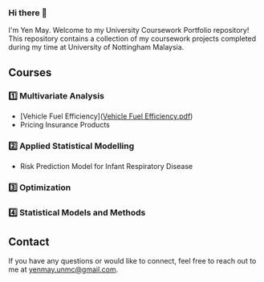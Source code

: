 ### Hi there 👋
I'm Yen May. Welcome to my University Coursework Portfolio repository! This repository contains a collection of my coursework projects completed during my time at University of Nottingham Malaysia.

## Courses
### 1️⃣ Multivariate Analysis
- [Vehicle Fuel Efficiency]([Vehicle Fuel Efficiency.pdf](https://github.com/yenmay-lee00/yenmay_portfolio/blob/main/Pricing%20Insurance%20Products.pdf))
- Pricing Insurance Products

### 2️⃣ Applied Statistical Modelling
- Risk Prediction Model for Infant Respiratory Disease

### 3️⃣ Optimization

### 4️⃣ Statistical Models and Methods

## Contact
If you have any questions or would like to connect, feel free to reach out to me at yenmay.unmc@gmail.com.

<!--
**yenmay-lee00/yenmay-lee00** is a ✨ _special_ ✨ repository because its `README.md` (this file) appears on your GitHub profile.

Here are some ideas to get you started:

- 🔭 I’m currently working on ...
- 🌱 I’m currently learning ...
- 👯 I’m looking to collaborate on ...
- 🤔 I’m looking for help with ...
- 💬 Ask me about ...
- 📫 How to reach me: ...
- 😄 Pronouns: ...
- ⚡ Fun fact: ...

# University Coursework Portfolio

Welcome to my University Coursework Portfolio repository! This repository contains a collection of my coursework projects completed during my time at [Your University].

## Courses

### Course 1

- **Semester 1**
  - Project 1: [Project Name](course1/semester1/project1/README.md)
  - Project 2: [Project Name](course1/semester1/project2/README.md)
  - ...

- **Semester 2**
  - Project 1: [Project Name](course1/semester2/project1/README.md)
  - Project 2: [Project Name](course1/semester2/project2/README.md)
  - ...

### Course 2

- **Semester 1**
  - Project 1: [Project Name](course2/semester1/project1/README.md)
  - Project 2: [Project Name](course2/semester1/project2/README.md)
  - ...

...

## How to Use

To explore a specific project, click on the project name link above to navigate to the project's README file. The README file for each project provides detailed information, including project descriptions, technologies used, key features, and any additional documentation.

## Contact

If you have any questions or would like to connect, feel free to reach out to me at [your email address or preferred contact information].


-->
